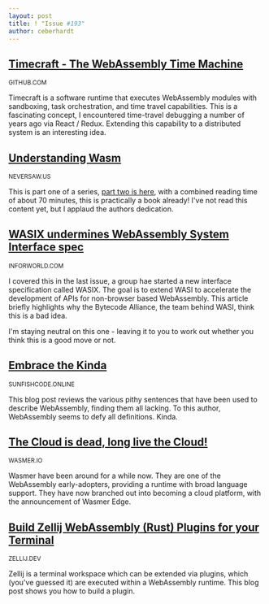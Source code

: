 ```yaml
---
layout: post
title: ! "Issue #193"
author: ceberhardt
---
```


## [Timecraft - The WebAssembly Time Machine](https://github.com/stealthrocket/timecraft)

<small>GITHUB.COM</small>

Timecraft is a software runtime that executes WebAssembly modules with sandboxing, task orchestration, and time travel capabilities. This is a fascinating concept, I encountered time-travel debugging a number of years ago via React / Redux. Extending this capability to a distributed system is an interesting idea.

## [Understanding Wasm](https://www.neversaw.us/2023/05/10/understanding-wasm/part1/virtualization/)

<small>NEVERSAW.US</small>

This is part one of a series, [part two is here](https://www.neversaw.us/2023/06/30/understanding-wasm/part2/whence-wasm/), with a combined reading time of about 70 minutes, this is practically a book already! I've not read this content yet, but I applaud the authors dedication.

## [WASIX undermines WebAssembly System Interface spec](https://www.infoworld.com/article/3700569/wasix-undermines-webassembly-system-interface-spec-bytecode-alliance-says.html)

<small>INFORWORLD.COM</small>

I covered this in the last issue, a group hae started a new interface specification called WASIX. The goal is to extend WASI to accelerate the development of APIs for non-browser based WebAssembly. This article briefly highlights why the Bytecode Alliance, the team behind WASI, think this is a bad idea.

I'm staying neutral on this one - leaving it to you to work out whether you think this is a good move or not.

## [Embrace the Kinda](https://blog.sunfishcode.online/embrace-the-kinda/)

<small>SUNFISHCODE.ONLINE</small>

This blog post reviews the various pithy sentences that have been used to describe WebAssembly, finding them all lacking. To this author, WebAssembly seems to defy all definitions. Kinda.

## [The Cloud is dead, long live the Cloud!](https://wasmer.io/posts/announcing-wasmer-edge)

<small>WASMER.IO</small>

Wasmer have been around for a while now. They are one of the WebAssembly early-adopters, providing a runtime with broad language support. They have now branched out into becoming a cloud platform, with the announcement of Wasmer Edge.

## [Build Zellij WebAssembly (Rust) Plugins for your Terminal](https://zellij.dev/news/new-plugin-system/)

<small>ZELLIJ.DEV</small>

Zellij is a terminal workspace which can be extended via plugins, which (you've guessed it) are executed within a WebAssembly runtime. This blog post shows you how to build a plugin.

